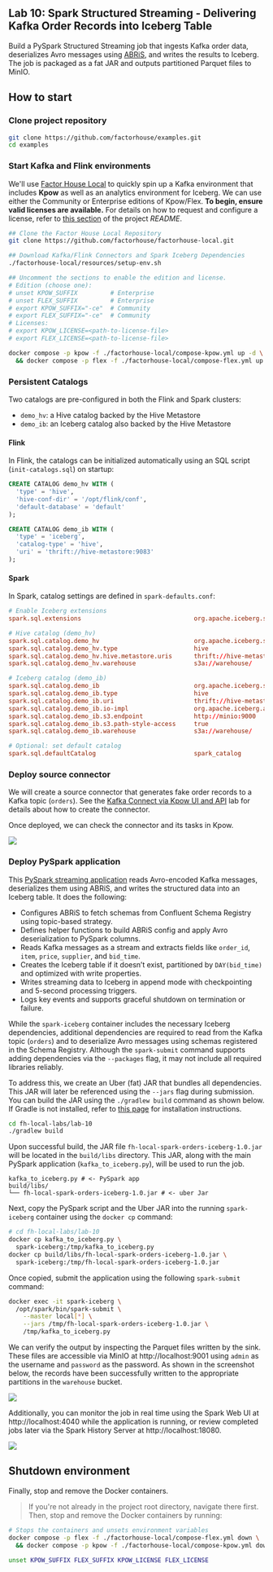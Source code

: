 ## Lab 10: Spark Structured Streaming - Delivering Kafka Order Records into Iceberg Table

Build a PySpark Structured Streaming job that ingests Kafka order data, deserializes Avro messages using [ABRiS](https://github.com/AbsaOSS/ABRiS), and writes the results to Iceberg. The job is packaged as a fat JAR and outputs partitioned Parquet files to MinIO.

## How to start

### Clone project repository

```bash
git clone https://github.com/factorhouse/examples.git
cd examples
```

### Start Kafka and Flink environments

We'll use [Factor House Local](https://github.com/factorhouse/factorhouse-local) to quickly spin up a Kafka environment that includes **Kpow** as well as an analytics environment for Iceberg. We can use either the Community or Enterprise editions of Kpow/Flex. **To begin, ensure valid licenses are available.** For details on how to request and configure a license, refer to [this section](https://github.com/factorhouse/factorhouse-local?tab=readme-ov-file#update-kpow-and-flex-licenses) of the project _README_.

```bash
## Clone the Factor House Local Repository
git clone https://github.com/factorhouse/factorhouse-local.git

## Download Kafka/Flink Connectors and Spark Iceberg Dependencies
./factorhouse-local/resources/setup-env.sh

## Uncomment the sections to enable the edition and license.
# Edition (choose one):
# unset KPOW_SUFFIX         # Enterprise
# unset FLEX_SUFFIX         # Enterprise
# export KPOW_SUFFIX="-ce"  # Community
# export FLEX_SUFFIX="-ce"  # Community
# Licenses:
# export KPOW_LICENSE=<path-to-license-file>
# export FLEX_LICENSE=<path-to-license-file>

docker compose -p kpow -f ./factorhouse-local/compose-kpow.yml up -d \
  && docker compose -p flex -f ./factorhouse-local/compose-flex.yml up -d
```

### Persistent Catalogs

Two catalogs are pre-configured in both the Flink and Spark clusters:

- `demo_hv`: a Hive catalog backed by the Hive Metastore
- `demo_ib`: an Iceberg catalog also backed by the Hive Metastore

#### Flink

In Flink, the catalogs can be initialized automatically using an SQL script (`init-catalogs.sql`) on startup:

```sql
CREATE CATALOG demo_hv WITH (
  'type' = 'hive',
  'hive-conf-dir' = '/opt/flink/conf',
  'default-database' = 'default'
);

CREATE CATALOG demo_ib WITH (
  'type' = 'iceberg',
  'catalog-type' = 'hive',
  'uri' = 'thrift://hive-metastore:9083'
);
```

#### Spark

In Spark, catalog settings are defined in `spark-defaults.conf`:

```conf
# Enable Iceberg extensions
spark.sql.extensions                               org.apache.iceberg.spark.extensions.IcebergSparkSessionExtensions

# Hive catalog (demo_hv)
spark.sql.catalog.demo_hv                          org.apache.iceberg.spark.SparkCatalog
spark.sql.catalog.demo_hv.type                     hive
spark.sql.catalog.demo_hv.hive.metastore.uris      thrift://hive-metastore:9083
spark.sql.catalog.demo_hv.warehouse                s3a://warehouse/

# Iceberg catalog (demo_ib)
spark.sql.catalog.demo_ib                          org.apache.iceberg.spark.SparkCatalog
spark.sql.catalog.demo_ib.type                     hive
spark.sql.catalog.demo_ib.uri                      thrift://hive-metastore:9083
spark.sql.catalog.demo_ib.io-impl                  org.apache.iceberg.aws.s3.S3FileIO
spark.sql.catalog.demo_ib.s3.endpoint              http://minio:9000
spark.sql.catalog.demo_ib.s3.path-style-access     true
spark.sql.catalog.demo_ib.warehouse                s3a://warehouse/

# Optional: set default catalog
spark.sql.defaultCatalog                           spark_catalog
```

### Deploy source connector

We will create a source connector that generates fake order records to a Kafka topic (`orders`). See the [Kafka Connect via Kpow UI and API](../lab-02/) lab for details about how to create the connector.

Once deployed, we can check the connector and its tasks in Kpow.

![](./images/kafka-connector.png)

### Deploy PySpark application

This [PySpark streaming application](./kafka_to_iceberg.py) reads Avro-encoded Kafka messages, deserializes them using ABRiS, and writes the structured data into an Iceberg table. It does the following:

- Configures ABRiS to fetch schemas from Confluent Schema Registry using topic-based strategy.
- Defines helper functions to build ABRiS config and apply Avro deserialization to PySpark columns.
- Reads Kafka messages as a stream and extracts fields like `order_id`, `item`, `price`, `supplier`, and `bid_time`.
- Creates the Iceberg table if it doesn’t exist, partitioned by `DAY(bid_time)` and optimized with write properties.
- Writes streaming data to Iceberg in append mode with checkpointing and 5-second processing triggers.
- Logs key events and supports graceful shutdown on termination or failure.

While the `spark-iceberg` container includes the necessary Iceberg dependencies, additional dependencies are required to read from the Kafka topic (`orders`) and to deserialize Avro messages using schemas registered in the Schema Registry. Although the `spark-submit` command supports adding dependencies via the `--packages` flag, it may not include all required libraries reliably.

To address this, we create an Uber (fat) JAR that bundles all dependencies. This JAR will later be referenced using the `--jars` flag during submission. You can build the JAR using the `./gradlew build` command as shown below. If Gradle is not installed, refer to [this page](https://gradle.org/install/) for installation instructions.

```bash
cd fh-local-labs/lab-10
./gradlew build
```

Upon successful build, the JAR file `fh-local-spark-orders-iceberg-1.0.jar` will be located in the `build/libs` directory. This JAR, along with the main PySpark application (`kafka_to_iceberg.py`), will be used to run the job.

```
kafka_to_iceberg.py # <- PySpark app
build/libs/
└── fh-local-spark-orders-iceberg-1.0.jar # <- uber Jar
```

Next, copy the PySpark script and the Uber JAR into the running `spark-iceberg` container using the `docker cp` command:

```bash
# cd fh-local-labs/lab-10
docker cp kafka_to_iceberg.py \
  spark-iceberg:/tmp/kafka_to_iceberg.py
docker cp build/libs/fh-local-spark-orders-iceberg-1.0.jar \
  spark-iceberg:/tmp/fh-local-spark-orders-iceberg-1.0.jar
```

Once copied, submit the application using the following `spark-submit` command:

```bash
docker exec -it spark-iceberg \
  /opt/spark/bin/spark-submit \
    --master local[*] \
    --jars /tmp/fh-local-spark-orders-iceberg-1.0.jar \
    /tmp/kafka_to_iceberg.py
```

We can verify the output by inspecting the Parquet files written by the sink. These files are accessible via MinIO at http://localhost:9001 using `admin` as the username and `password` as the password. As shown in the screenshot below, the records have been successfully written to the appropriate partitions in the `warehouse` bucket.

![](./images/minio-01.png)

Additionally, you can monitor the job in real time using the Spark Web UI at http://localhost:4040 while the application is running, or review completed jobs later via the Spark History Server at http://localhost:18080.

![](./images/web-ui-01.png)

## Shutdown environment

Finally, stop and remove the Docker containers.

> If you're not already in the project root directory, navigate there first.
> Then, stop and remove the Docker containers by running:

```bash
# Stops the containers and unsets environment variables
docker compose -p flex -f ./factorhouse-local/compose-flex.yml down \
  && docker compose -p kpow -f ./factorhouse-local/compose-kpow.yml down

unset KPOW_SUFFIX FLEX_SUFFIX KPOW_LICENSE FLEX_LICENSE
```
